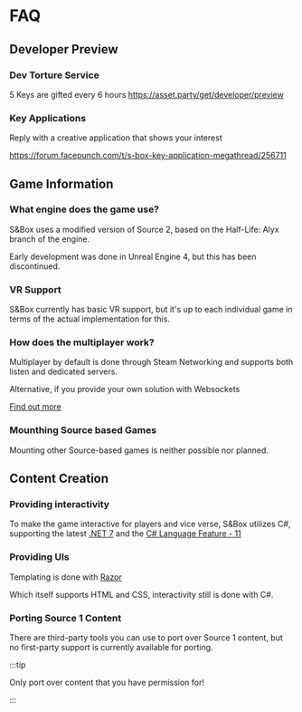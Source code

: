 # FAQ

## Developer Preview
### Dev Torture Service
5 Keys are gifted every 6 hours https://asset.party/get/developer/preview

### Key Applications
Reply with a creative application that shows your interest

https://forum.facepunch.com/t/s-box-key-application-megathread/256711

## Game Information
### What engine does the game use?
S&Box uses a modified version of Source 2, based on the Half-Life: Alyx branch of the engine.

Early development was done in Unreal Engine 4, but this has been discontinued.

### VR Support
S&Box currently has basic VR support, but it's up to each individual game in terms of the actual implementation for this.

### How does the multiplayer work?
Multiplayer by default is done through Steam Networking and supports both listen and dedicated servers.

Alternative, if you provide your own solution with Websockets

[Find out more](../interactivity/programming/networking)

### Mounthing Source based Games
Mounting other Source-based games is neither possible nor planned.

## Content Creation
### Providing interactivity
To make the game interactive for players and vice verse, S&Box utilizes C#, supporting the latest [.NET 7](https://learn.microsoft.com/en-gb/dotnet/core/whats-new/dotnet-7) and the [C# Language Feature - 11](https://learn.microsoft.com/en-us/dotnet/csharp/whats-new/csharp-11)

### Providing UIs
Templating is done with [Razor](https://learn.microsoft.com/en-us/aspnet/core/mvc/views/razor?view=aspnetcore-7.0)

Which itself supports HTML and CSS, interactivity still is done with C#.

### Porting Source 1 Content
There are third-party tools you can use to port over Source 1 content, but no first-party support is currently available for porting.

:::tip

Only port over content that you have permission for!

:::